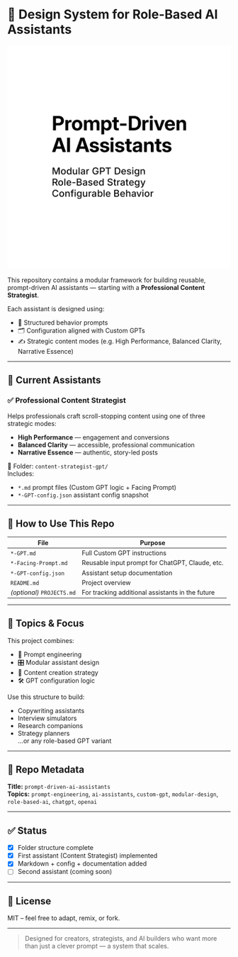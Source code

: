# 🧠 Design System for Role-Based AI Assistants

![Cover](prompt-driven-ai-assistants_square-cover.png)

This repository contains a modular framework for building reusable, prompt-driven AI assistants — starting with a **Professional Content Strategist**.

Each assistant is designed using:
- 🔧 Structured behavior prompts
- 🗂 Configuration aligned with Custom GPTs
- ✍️ Strategic content modes (e.g. High Performance, Balanced Clarity, Narrative Essence)

---

## 📁 Current Assistants

### ✅ Professional Content Strategist
Helps professionals craft scroll-stopping content using one of three strategic modes:
- **High Performance** — engagement and conversions
- **Balanced Clarity** — accessible, professional communication
- **Narrative Essence** — authentic, story-led posts

📂 Folder: `content-strategist-gpt/`  
Includes:
- `*.md` prompt files (Custom GPT logic + Facing Prompt)
- `*-GPT-config.json` assistant config snapshot

---

## 🚀 How to Use This Repo

| File | Purpose |
|------|---------|
| `*-GPT.md` | Full Custom GPT instructions |
| `*-Facing-Prompt.md` | Reusable input prompt for ChatGPT, Claude, etc. |
| `*-GPT-config.json` | Assistant setup documentation |
| `README.md` | Project overview |
| *(optional)* `PROJECTS.md` | For tracking additional assistants in the future |

---

## 🧭 Topics & Focus

This project combines:
- 🧠 Prompt engineering  
- 🎛 Modular assistant design  
- 📎 Content creation strategy  
- 🛠 GPT configuration logic  

Use this structure to build:
- Copywriting assistants  
- Interview simulators  
- Research companions  
- Strategy planners  
...or any role-based GPT variant

---

## 🔗 Repo Metadata

**Title:** `prompt-driven-ai-assistants`  
**Topics:** `prompt-engineering`, `ai-assistants`, `custom-gpt`, `modular-design`, `role-based-ai`, `chatgpt`, `openai`

---

## ✅ Status

- [x] Folder structure complete  
- [x] First assistant (Content Strategist) implemented  
- [x] Markdown + config + documentation added  
- [ ] Second assistant (coming soon)

---

## 📄 License

MIT – feel free to adapt, remix, or fork.

---

> Designed for creators, strategists, and AI builders who want more than just a clever prompt — a system that scales.
